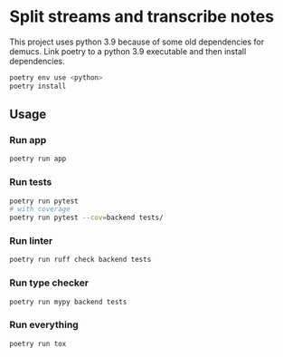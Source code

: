 # Split streams and transcribe notes

This project uses python 3.9 because of some old dependencies for demucs. Link poetry to a python 3.9 executable and then install dependencies.

```bash
poetry env use <python>
poetry install
```

## Usage

### Run app

```bash
poetry run app
```

### Run tests

```bash
poetry run pytest
# with coverage
poetry run pytest --cov=backend tests/
```

### Run linter

```bash
poetry run ruff check backend tests
```

### Run type checker

```bash
poetry run mypy backend tests
```

### Run everything

```bash
poetry run tox
```
